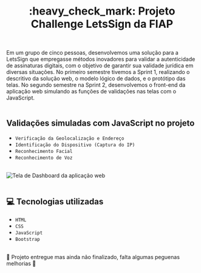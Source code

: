 <h1 align="center">:heavy_check_mark: Projeto Challenge LetsSign da FIAP</h1><br>

Em um grupo de cinco pessoas, desenvolvemos uma solução para a LetsSign que empregasse métodos inovadores para validar a autenticidade de assinaturas digitais, 
com o objetivo de garantir sua validade jurídica em diversas situações. No primeiro semestre tivemos a Sprint 1, 
realizando o descritivo da solução web, o modelo lógico de dados, e o protótipo das telas. No segundo semestre na Sprint 2, desenvolvemos 
o front-end da aplicação web simulando as funções de validações nas telas com o JavaScript.<br><br>

## Validações simuladas com JavaScript no projeto
- `Verificação da Geolocalização e Endereço`
- `Identificação do Dispositivo (Captura do IP)`
- `Reconhecimento Facial`
- `Reconhecimento de Voz`<br><br>

![Tela de Dashboard da aplicação web](https://github.com/user-attachments/assets/2263d240-7a46-460b-9fa0-cce19e3f182d)<br><br>

## :computer: Tecnologias utilizadas
- `HTML`
- `CSS`
- `JavaScript`
- `Bootstrap`

<br>:construction: Projeto entregue mas ainda não finalizado, falta algumas peguenas melhorias :construction:
